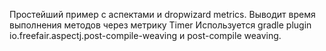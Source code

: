 Простейший пример с аспектами и dropwizard metrics.
Выводит время выполнения методов через метрику Timer
Используется gradle plugin io.freefair.aspectj.post-compile-weaving  и post-compile weaving. 
